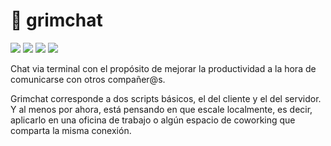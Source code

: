 # :busts_in_silhouette: grimchat

![](https://img.shields.io/badge/grimchat-developing-yellow) ![](https://img.shields.io/badge/npm-8.13.2-green) ![](https://img.shields.io/badge/node-v17.6.0-green) ![](https://img.shields.io/badge/macabrecode-purple)

Chat via terminal con el propósito de mejorar la productividad a la hora de comunicarse con otros compañer@s. 

Grimchat corresponde a dos scripts básicos, el del cliente y el del servidor. Y al menos por ahora, está pensando en que escale localmente, es decir, aplicarlo en una oficina de trabajo o algún espacio de coworking que comparta la misma conexión.
